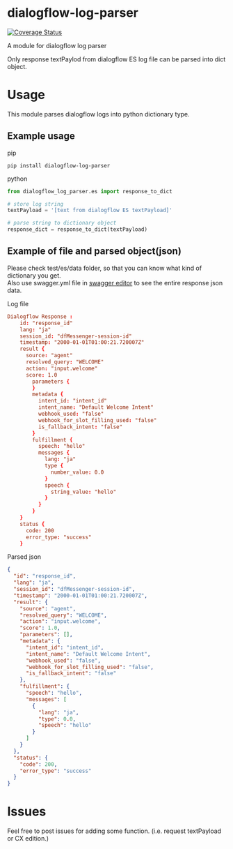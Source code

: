 # dialogflow-log-parser
[![Coverage Status](https://coveralls.io/repos/github/PeterYusuke/dialogflow-log-parser/badge.svg?branch=main)](https://coveralls.io/github/PeterYusuke/dialogflow-log-parser?branch=main)

A module for dialogflow log parser

Only response textPaylod from dialogflow ES log file can be parsed into dict object. 

# Usage 

This module parses dialogflow logs into python dictionary type.

## Example usage
pip
```
pip install dialogflow-log-parser
```

python
```python
from dialogflow_log_parser.es import response_to_dict

# store log string
textPayload = '[text from dialogflow ES textPayload]'

# parse string to dictionary object
response_dict = response_to_dict(textPayload)

```

## Example of file and parsed object(json)
Please check test/es/data folder, so that you can know what kind of dictionary you get.  
Also use swagger.yml file in  [swagger editor](https://editor.swagger.io/) to see the entire response json data.

Log file
```conf
Dialogflow Response : 
    id: "response_id"
    lang: "ja"
    session_id: "dfMessenger-session-id"
    timestamp: "2000-01-01T01:00:21.720007Z"
    result {
      source: "agent"
      resolved_query: "WELCOME"
      action: "input.welcome"
      score: 1.0
        parameters {
        }
        metadata {
          intent_id: "intent_id"
          intent_name: "Default Welcome Intent"
          webhook_used: "false"
          webhook_for_slot_filling_used: "false"
          is_fallback_intent: "false"
        }
        fulfillment {
          speech: "hello"
          messages {
            lang: "ja"
            type {
              number_value: 0.0
            }
            speech {
              string_value: "hello"
            }
          }
        }
    }
    status {
      code: 200
      error_type: "success"
    }

```

Parsed json
```json
{
  "id": "response_id",
  "lang": "ja",
  "session_id": "dfMessenger-session-id",
  "timestamp": "2000-01-01T01:00:21.720007Z",
  "result": {
    "source": "agent",
    "resolved_query": "WELCOME",
    "action": "input.welcome",
    "score": 1.0,
    "parameters": [],
    "metadata": {
      "intent_id": "intent_id",
      "intent_name": "Default Welcome Intent",
      "webhook_used": "false",
      "webhook_for_slot_filling_used": "false",
      "is_fallback_intent": "false"
    },
    "fulfillment": {
      "speech": "hello",
      "messages": [
        {
          "lang": "ja",
          "type": 0.0,
          "speech": "hello"
        }
      ]
    }
  },
  "status": {
    "code": 200,
    "error_type": "success"
  }
}
```

# Issues
Feel free to post issues for adding some function. (i.e. request textPayload or CX edition.)
